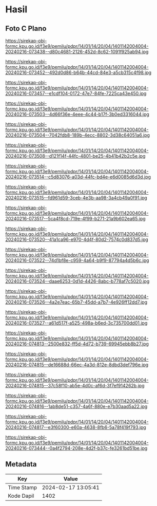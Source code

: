 # Hasil

## Foto C Plano

https://sirekap-obj-formc.kpu.go.id/f3e9/pemilu/pdpr/14/01/14/20/04/1401142004004-20240216-073438--d80c4681-2126-452d-8c62-1091f925ab94.jpg

https://sirekap-obj-formc.kpu.go.id/f3e9/pemilu/pdpr/14/01/14/20/04/1401142004004-20240216-073452--492d0d86-b64b-44cd-84e3-a5cb315c4f98.jpg

https://sirekap-obj-formc.kpu.go.id/f3e9/pemilu/pdpr/14/01/14/20/04/1401142004004-20240216-073457--e1cdf104-0172-47e7-84fe-7225ca43e450.jpg

https://sirekap-obj-formc.kpu.go.id/f3e9/pemilu/pdpr/14/01/14/20/04/1401142004004-20240216-073503--4d66f36e-4eee-4c44-b17f-3b0ed3316044.jpg

https://sirekap-obj-formc.kpu.go.id/f3e9/pemilu/pdpr/14/01/14/20/04/1401142004004-20240216-073504--7042fdb8-189b-4ecc-8802-3d38c64051a6.jpg

https://sirekap-obj-formc.kpu.go.id/f3e9/pemilu/pdpr/14/01/14/20/04/1401142004004-20240216-073508--d121f14f-44fc-4801-be25-4b41b42b2c5e.jpg

https://sirekap-obj-formc.kpu.go.id/f3e9/pemilu/pdpr/14/01/14/20/04/1401142004004-20240216-073514--c5d83076-a03d-44fc-bd4e-e6d0085d6d3d.jpg

https://sirekap-obj-formc.kpu.go.id/f3e9/pemilu/pdpr/14/01/14/20/04/1401142004004-20240216-073515--fd961d59-3ceb-4e3b-aa98-3a4cb49a0f91.jpg

https://sirekap-obj-formc.kpu.go.id/f3e9/pemilu/pdpr/14/01/14/20/04/1401142004004-20240216-073517--5ca4f8cd-719e-4f99-b271-21a9b602ea65.jpg

https://sirekap-obj-formc.kpu.go.id/f3e9/pemilu/pdpr/14/01/14/20/04/1401142004004-20240216-073520--41a1ca96-e970-4d4f-80d2-7574c0d837d5.jpg

https://sirekap-obj-formc.kpu.go.id/f3e9/pemilu/pdpr/14/01/14/20/04/1401142004004-20240216-073522--74d1bf8e-c959-4a64-b9f9-87794a4d5b6c.jpg

https://sirekap-obj-formc.kpu.go.id/f3e9/pemilu/pdpr/14/01/14/20/04/1401142004004-20240216-073524--daae6253-0d1d-4426-8abc-b778af7c5020.jpg

https://sirekap-obj-formc.kpu.go.id/f3e9/pemilu/pdpr/14/01/14/20/04/1401142004004-20240216-073526--4a2e7eac-65b7-45dd-a7b7-4e926ff12dd7.jpg

https://sirekap-obj-formc.kpu.go.id/f3e9/pemilu/pdpr/14/01/14/20/04/1401142004004-20240216-073527--a61d517f-a525-498a-b6ed-3c735700dd01.jpg

https://sirekap-obj-formc.kpu.go.id/f3e9/pemilu/pdpr/14/01/14/20/04/1401142004004-20240216-074813--2500e832-ff5d-4d72-b739-69945ebb8b27.jpg

https://sirekap-obj-formc.kpu.go.id/f3e9/pemilu/pdpr/14/01/14/20/04/1401142004004-20240216-074815--de16688d-66ec-4a3d-812e-8dbd3def796e.jpg

https://sirekap-obj-formc.kpu.go.id/f3e9/pemilu/pdpr/14/01/14/20/04/1401142004004-20240216-074815--37c58f10-ab5e-4d0c-af6d-3f7ef914262b.jpg

https://sirekap-obj-formc.kpu.go.id/f3e9/pemilu/pdpr/14/01/14/20/04/1401142004004-20240216-074816--1ab8de51-c357-4a6f-880e-e7b30aad5a22.jpg

https://sirekap-obj-formc.kpu.go.id/f3e9/pemilu/pdpr/14/01/14/20/04/1401142004004-20240216-074817--e3f60300-e60a-4638-8fb6-5a78f419f793.jpg

https://sirekap-obj-formc.kpu.go.id/f3e9/pemilu/pdpr/14/01/14/20/04/1401142004004-20240216-073444--0a4f2794-208e-4d2f-b37c-fe3261bd51be.jpg


## Metadata

| Key        | Value               |
| ---------- | ------------------- |
| Time Stamp | 2024-02-17 13:05:41 |
| Kode Dapil | 1402                |



